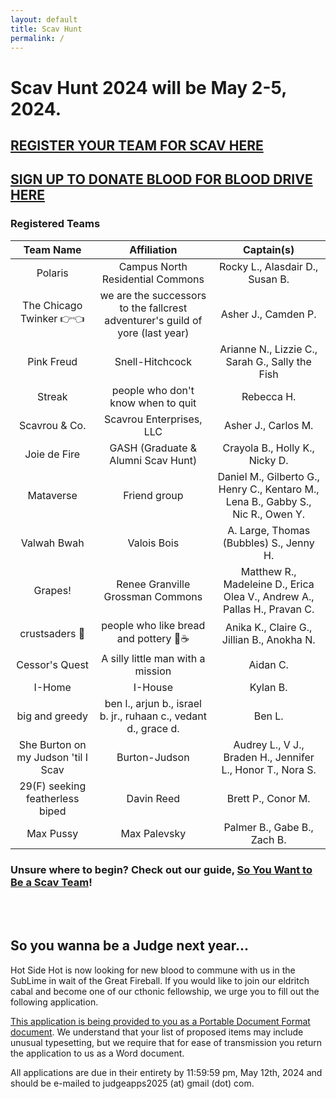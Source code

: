 ```yaml
---
layout: default
title: Scav Hunt
permalink: /
---
```


# Scav Hunt 2024 will be May 2-5, 2024.

## [REGISTER YOUR TEAM FOR SCAV HERE](https://forms.gle/G62uqfaLhfwbKjee6)

## [SIGN UP TO DONATE BLOOD FOR BLOOD DRIVE HERE](https://redcap.uchicago.edu/surveys/?s=XXRPEEP79RFAFCR9)

### Registered Teams

| Team Name | Affiliation | Captain(s) |
| :---: | :---: | :---: |
| Polaris | Campus North Residential Commons | Rocky L., Alasdair D., Susan B. |
| The Chicago Twinker 👉👈 | we are the successors to the fallcrest adventurer's guild of yore (last year) | Asher J., Camden P. |
| Pink Freud | Snell-Hitchcock | Arianne N., Lizzie C., Sarah G., Sally the Fish |
| Streak | people who don't know when to quit | Rebecca H. |
| Scavrou & Co. | Scavrou Enterprises, LLC | Asher J., Carlos M. |
| Joie de Fire | GASH (Graduate & Alumni Scav Hunt) | Crayola B., Holly K., Nicky D. |
| Mataverse | Friend group | Daniel M., Gilberto G., Henry C., Kentaro M., Lena B., Gabby S., Nic R., Owen Y. |
| Valwah Bwah | Valois Bois | A. Large, Thomas (Bubbles) S., Jenny H. |
| Grapes! | Renee Granville Grossman Commons | Matthew R., Madeleine D., Erica Olea V., Andrew A., Pallas H., Pravan C. |
| crustsaders 🍞 | people who like bread and pottery 🥖☕️ | Anika K., Claire G., Jillian B., Anokha N. |
| Cessor's Quest | A silly little man with a mission | Aidan C. |
| I-Home | I-House | Kylan B. |
| big and greedy | ben l., arjun b., israel b. jr., ruhaan c., vedant d., grace d. | Ben L. |
| She Burton on my Judson 'til I Scav | Burton-Judson | Audrey L., V J., Braden H., Jennifer L., Honor T., Nora S. |
| 29(F) seeking featherless biped | Davin Reed | Brett P., Conor M. |
| Max Pussy | Max Palevsky | Palmer B., Gabe B., Zach B. |

### Unsure where to begin? Check out our guide, [So You Want to Be a Scav Team](../assets/files/S2024_So_You_Want_to_Be_A_Scav_Team.pdf)!

<br />
<br />

## So you wanna be a Judge next year...

Hot Side Hot is now looking for new blood to commune with us in the SubLime in wait of the Great Fireball. If you would like to join our eldritch cabal and become one of our cthonic fellowship, we urge you to fill out the following application.

[This application is being provided to you as a Portable Document Format document](../assets/files/JudgeApplication2425.pdf). We understand that your list of proposed items may include unusual typesetting, but we require that for ease of transmission you return the application to us as a Word document.

All applications are due in their entirety by 11:59:59 pm, May 12th, 2024 and should be e-mailed to judgeapps2025 (at) gmail (dot) com.